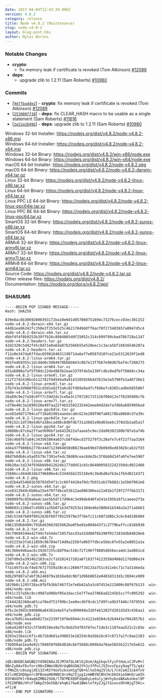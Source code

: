 ```yaml
---
date: 2017-04-04T12:43:39.906Z
version: 4.8.2
category: release
title: Node v4.8.2 (Maintenance)
slug: node-v4-8-2
layout: blog-post.hbs
author: Myles Borins
---
```


### Notable Changes

* **crypto**:
  - fix memory leak if certificate is revoked (Tom Atkinson) [#12089](https://github.com/nodejs/node/pull/12089)
* **deps**:
  - upgrade zlib to 1.2.11 (Sam Roberts) [#10980](https://github.com/nodejs/node/pull/10980)

### Commits

* [[`9d7fba4de2`](https://github.com/nodejs/node/commit/9d7fba4de2)] - **crypto**: fix memory leak if certificate is revoked (Tom Atkinson) [#12089](https://github.com/nodejs/node/pull/12089)
* [[`253980ff38`](https://github.com/nodejs/node/commit/253980ff38)] - **deps**: fix CLEAR_HASH macro to be usable as a single statement (Sam Roberts) [#11616](https://github.com/nodejs/node/pull/11616)
* [[`2e52a2699b`](https://github.com/nodejs/node/commit/2e52a2699b)] - **deps**: upgrade zlib to 1.2.11 (Sam Roberts) [#10980](https://github.com/nodejs/node/pull/10980)

Windows 32-bit Installer: https://nodejs.org/dist/v4.8.2/node-v4.8.2-x86.msi<br>
Windows 64-bit Installer: https://nodejs.org/dist/v4.8.2/node-v4.8.2-x64.msi<br>
Windows 32-bit Binary: https://nodejs.org/dist/v4.8.2/win-x86/node.exe<br>
Windows 64-bit Binary: https://nodejs.org/dist/v4.8.2/win-x64/node.exe<br>
macOS 64-bit Installer: https://nodejs.org/dist/v4.8.2/node-v4.8.2.pkg<br>
macOS 64-bit Binary: https://nodejs.org/dist/v4.8.2/node-v4.8.2-darwin-x64.tar.gz<br>
Linux 32-bit Binary: https://nodejs.org/dist/v4.8.2/node-v4.8.2-linux-x86.tar.xz<br>
Linux 64-bit Binary: https://nodejs.org/dist/v4.8.2/node-v4.8.2-linux-x64.tar.xz<br>
Linux PPC LE 64-bit Binary: https://nodejs.org/dist/v4.8.2/node-v4.8.2-linux-ppc64le.tar.xz<br>
Linux PPC BE 64-bit Binary: https://nodejs.org/dist/v4.8.2/node-v4.8.2-linux-ppc64.tar.xz<br>
SmartOS 32-bit Binary: https://nodejs.org/dist/v4.8.2/node-v4.8.2-sunos-x86.tar.xz<br>
SmartOS 64-bit Binary: https://nodejs.org/dist/v4.8.2/node-v4.8.2-sunos-x64.tar.xz<br>
ARMv6 32-bit Binary: https://nodejs.org/dist/v4.8.2/node-v4.8.2-linux-armv6l.tar.xz<br>
ARMv7 32-bit Binary: https://nodejs.org/dist/v4.8.2/node-v4.8.2-linux-armv7l.tar.xz<br>
ARMv8 64-bit Binary: https://nodejs.org/dist/v4.8.2/node-v4.8.2-linux-arm64.tar.xz<br>
Source Code: https://nodejs.org/dist/v4.8.2/node-v4.8.2.tar.gz<br>
Other release files: https://nodejs.org/dist/v4.8.2/<br>
Documentation: https://nodejs.org/docs/v4.8.2/api/

### SHASUMS

```
-----BEGIN PGP SIGNED MESSAGE-----
Hash: SHA256

839e8ac8b30692000393172ba10e0d14057060751694c73276cecc03ec301152  node-v4.8.2-darwin-x64.tar.gz
44db1ea96242fc350e3f253e525c46217049ddff6acf0f273483657a0947d5c4  node-v4.8.2-darwin-x64.tar.xz
dbbf4f4f8b9253b39ffb26c8984865ddf25052c314c699799cbad78b728a1247  node-v4.8.2-headers.tar.gz
42d2320c5d42f45c8d71e0a6da87b2566b55e520eec1c3aca5bf16816546207a  node-v4.8.2-headers.tar.xz
f12a9e347da6ffdac6598164831198714a6ef7e0587d10fce21e5312629f2ed8  node-v4.8.2-linux-arm64.tar.gz
963fe4b9355c1dcd4e0c5004978bb6b843c0b7e13f7b67e98d67baf4cf288275  node-v4.8.2-linux-arm64.tar.xz
d31a6808a7af5f50dc22de4983b2eae3379fde5e230fcdbc0edfbf788d4cc34a  node-v4.8.2-linux-armv6l.tar.gz
212f27d2430bc6112782f04594a9a9143205926b4d7b15e3a5790fe1a46f30e3  node-v4.8.2-linux-armv6l.tar.xz
2fb743e3d980f851cd3d1e82f2a6c02fd69a9a4fcf696efc8365cad0e565506f  node-v4.8.2-linux-armv7l.tar.gz
26a89c9e27a58c0ff7c59d2dc3ceba3c1f87201715126f00412e7f8195609cf6  node-v4.8.2-linux-armv7l.tar.xz
cd78e40c3a1699520e497aa22f4b52582232442eee04d2defa7db6a6859956ad  node-v4.8.2-linux-ppc64le.tar.gz
ace83a9d71704caff18a81901eaedaca0c623e289f98fa88178ba80b0cd7a39c  node-v4.8.2-linux-ppc64le.tar.xz
df8152c1df39e5d6fa38ecadd6c8d0fdb731a3602a9bd63eebc378d1b1ad5a1f  node-v4.8.2-linux-ppc64.tar.gz
1d088bc87cba2ffae5696bf1e6432622afaaee5c9ec2da96302100b707a5af4b  node-v4.8.2-linux-ppc64.tar.xz
150c468f67a84c343503864a037cb8f4decd375279f3c20afe7c4f21f7aa3164  node-v4.8.2-linux-x64.tar.gz
4d4a37f980bb2770c44d7123864650d0823bae696d7db09d9ed83028cab32fd3  node-v4.8.2-linux-x64.tar.xz
08d7b0db8ca5ad5579c7391efedc38d69ceac6de2bc3f6bb0d14fa0fe7ee5907  node-v4.8.2-linux-x86.tar.gz
69b20ac1d234f936bb9841262de177dd451cb5c8640005832242350dcd022486  node-v4.8.2-linux-x86.tar.xz
25606ccd44d634b3796806e4c534456b235310e9c3bdbd0afb3e1fb5d0214371  node-v4.8.2.pkg
ecd2b4a554681b38703d54f1c1c66f4410af0dcfb931ab37b082c1e5b6f062e6  node-v4.8.2-sunos-x64.tar.gz
ece0313949c6b8ba15e4797f4bce53612ae806306ea12a91b1f29f27ffbb3171  node-v4.8.2-sunos-x64.tar.xz
198009fbc858a8a4c1ee5b5d717d964c3e99de840fa541e195b16f1caeee2f3e  node-v4.8.2-sunos-x86.tar.gz
9d0693c228bd7c45051a35b871e3d79253e138de46e380b61b546a3e2f1ab663  node-v4.8.2-sunos-x86.tar.xz
29dc51947b09f081263bf60f70525979e3f78efc21c68f108bc3c6c64d18b904  node-v4.8.2.tar.gz
b961350b8490c791bdd3663925662ba0fbe01e004b43f1c2779baffcc816b930  node-v4.8.2.tar.xz
39cf9694594e42f49cfe54de720575ecd3a32dd08f6b390f017283ddb84828e6  node-v4.8.2-win-x64.7z
fcd1233e3fab11859c96784e714d0a2256fa065ffdbce5bbc8fe55a2e8052a1e  node-v4.8.2-win-x64.zip
48c360e9d6aac6c19267255c8df9ac510cf2f196ff0885d856eca4dc3ad861cd  node-v4.8.2-win-x86.7z
23d7d0e5a3934b2183ce2c71d102417282a6f183774123558d408d117dd06e34  node-v4.8.2-win-x86.zip
f7a14975cdcf4eb76727559a38c4cc26807f34133a751cd11ebc71c7a31d4eda  node-v4.8.2-x64.msi
0db29f887a7abf3b246979a1016e8dc96f1d96b0652e04018313d1c3694ce989  node-v4.8.2-x86.msi
1829b8c1295f28ac0fbfb3bb7467f2e7e6b42a5a3c07453e215800c08f67b133  win-x64/node.exe
0341c157a5bc9cc9987a99bbf05e2dacc5e7f7ee27866ad2245b5cc7fc095292  win-x64/node.lib
72444282368ea01ca78ed751f99bc1ee0ecdbf9cdc17d9fca9b3f446c7479554  win-x64/node_pdb.7z
b7bc2e39d3c049006a04362e4e5fa7ed99049a326feb1282fd201d3d3c436aa1  win-x64/node_pdb.zip
daca7b85c4aaa8b0272e2339f19f0e8944c3c4121eb584c62bd441e7042857b1  win-x86/node.exe
1e6a42d8f432c3f5b9510ea9a75c8eb254f03f6fecf1de3c1187eaa521c2c83e  win-x86/node.lib
8203a158a1c6f1c4b726db01a398653e1825dc0a5bb16c67c0717a1fc9ae2103  win-x86/node_pdb.7z
73b050ae1ea4e92c784059f68bd810cbbf5668c899b4a70ae5655b2217e5e615  win-x86/node_pdb.zip
-----BEGIN PGP SIGNATURE-----

iQEcBAEBCAAGBQJY45NZAAoJEJM7AfQLXKlGj8sH/Ag1kqulFyiFtHaLxCJPvM+l
9BnZy0AvFDufnrz98vINWoVBU9rUqB6G9A2Yh3z3fPulJ5ZnvsFpzy9aqfTS/q4z
rfMmZX/u9sogjXE13Z+RIY9oV5zkxxH1gTQ0+Glte54q25l6/L7ckCeAI3i64TxV
K2lu90IKDQpnrc9FBsmaH69W8C8ro9q7Zjpg1zmWBYWlBhCHcDkGXie5WnO/umIh
85FWUGFKlr04wq6IMBG25U6/lTN7MEXQ9FdqmDyLeXulyjW+hybsdAKwkxUeel9P
1fE20PB8/HYcFlWApZtOe56B/ehqKs7kw61BWstofXyZJgJlGsovxOhVWjgT5Kc=
=F1jW
-----END PGP SIGNATURE-----

```
